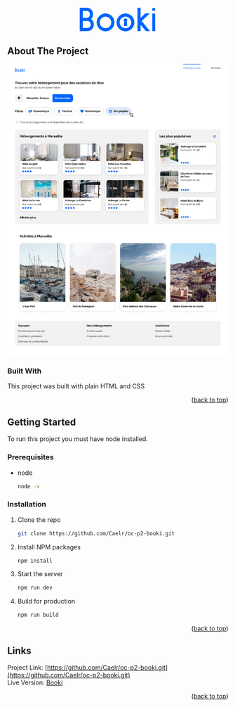 <p align="center">
  <a href="https://cheery-llama-39da43.netlify.app/">
    <svg width=175px viewBox="0 0 62 19" fill="none" xmlns="http://www.w3.org/2000/svg">
          <path
            d="M5.52161 0C6.57874 0.0188771 7.50373 0.264282 8.29657 0.736214C9.08942 1.20815 9.69349 1.84054 10.1088 2.63338C10.543 3.42623 10.7601 4.3229 10.7601 5.3234C10.7601 6.05961 10.6185 6.75807 10.3353 7.41878C10.071 8.06061 9.70293 8.63636 9.231 9.14605C9.91058 9.65574 10.4391 10.2881 10.8167 11.0432C11.2131 11.7983 11.4113 12.6289 11.4113 13.535C11.4113 14.4978 11.1754 15.385 10.7034 16.1967C10.2315 17.0084 9.59911 17.6597 8.80626 18.1505C8.01341 18.6225 7.13562 18.8584 6.17288 18.8584H0V0H5.52161ZM2.4918 2.54843V8.15499H5.52161C6.29558 8.15499 6.94684 7.88127 7.47541 7.33383C8.00397 6.78639 8.26826 6.11624 8.26826 5.3234C8.26826 4.53055 8.00397 3.86985 7.47541 3.34128C6.96572 2.81272 6.31446 2.54843 5.52161 2.54843H2.4918ZM2.4918 10.7034V16.31H6.17288C6.94684 16.31 7.59811 16.0457 8.12668 15.5171C8.65524 14.9697 8.91952 14.309 8.91952 13.535C8.91952 12.7422 8.65524 12.072 8.12668 11.5246C7.59811 10.9771 6.94684 10.7034 6.17288 10.7034H2.4918Z"
            fill="#0065FC" />
          <path
            d="M20.8452 19C19.8824 19 18.9669 18.8112 18.0985 18.4337C17.2302 18.0561 16.4656 17.537 15.8049 16.8763C15.1442 16.2156 14.6251 15.4511 14.2476 14.5827C13.87 13.7144 13.6812 12.7988 13.6812 11.8361C13.6812 10.8544 13.87 9.92002 14.2476 9.03279C14.6251 8.14555 15.1442 7.37158 15.8049 6.71088C16.4656 6.05017 17.2302 5.54049 18.0985 5.18182C18.9669 4.80427 19.8824 4.6155 20.8452 4.6155C21.8268 4.6155 22.7612 4.80427 23.6485 5.18182C24.5357 5.54049 25.3097 6.05017 25.9704 6.71088C26.6311 7.37158 27.1408 8.14555 27.4994 9.03279C27.877 9.92002 28.0657 10.8544 28.0657 11.8361C28.0657 12.7988 27.877 13.7144 27.4994 14.5827C27.1408 15.4511 26.6311 16.2156 25.9704 16.8763C25.3097 17.537 24.5357 18.0561 23.6485 18.4337C22.7612 18.8112 21.8268 19 20.8452 19ZM20.8452 7.13562C19.5804 7.13562 18.495 7.58867 17.5888 8.49478C17.1547 8.92896 16.8149 9.43865 16.5695 10.0238C16.3241 10.609 16.2014 11.2131 16.2014 11.8361C16.2014 12.459 16.3241 13.0537 16.5695 13.62C16.8149 14.1863 17.1547 14.6865 17.5888 15.1207C18.023 15.5549 18.5138 15.8947 19.0613 16.1401C19.6276 16.3855 20.2222 16.5082 20.8452 16.5082C21.4681 16.5082 22.0722 16.3855 22.6574 16.1401C23.2426 15.8947 23.7428 15.5549 24.1581 15.1207C24.5734 14.6865 24.9038 14.1863 25.1492 13.62C25.3946 13.0537 25.5173 12.459 25.5173 11.8361C25.5173 11.2131 25.3946 10.609 25.1492 10.0238C24.9038 9.43865 24.5734 8.92896 24.1581 8.49478C23.7428 8.06061 23.2426 7.73025 22.6574 7.50373C22.0911 7.25832 21.487 7.13562 20.8452 7.13562Z"
            fill="#0065FC" />
          <path
            d="M36.9388 19C35.9761 19 35.0605 18.8112 34.1922 18.4337C33.3238 18.0561 32.5593 17.537 31.8986 16.8763C31.2379 16.2156 30.7187 15.4511 30.3412 14.5827C29.9636 13.7144 29.7749 12.7988 29.7749 11.8361C29.7749 10.8544 29.9636 9.92002 30.3412 9.03279C30.7187 8.14555 31.2379 7.37158 31.8986 6.71088C32.5593 6.05017 33.3238 5.54049 34.1922 5.18182C35.0605 4.80427 35.9761 4.6155 36.9388 4.6155C37.9204 4.6155 38.8549 4.80427 39.7421 5.18182C40.6293 5.54049 41.4033 6.05017 42.064 6.71088C42.7247 7.37158 43.2344 8.14555 43.5931 9.03279C43.9706 9.92002 44.1594 10.8544 44.1594 11.8361C44.1594 12.7988 43.9706 13.7144 43.5931 14.5827C43.2344 15.4511 42.7247 16.2156 42.064 16.8763C41.4033 17.537 40.6293 18.0561 39.7421 18.4337C38.8549 18.8112 37.9204 19 36.9388 19ZM36.9388 7.13562C35.674 7.13562 34.5886 7.58867 33.6825 8.49478C33.2483 8.92896 32.9085 9.43865 32.6631 10.0238C32.4177 10.609 32.295 11.2131 32.295 11.8361C32.295 12.459 32.4177 13.0537 32.6631 13.62C32.9085 14.1863 33.2483 14.6865 33.6825 15.1207C34.1167 15.5549 34.6075 15.8947 35.1549 16.1401C35.7212 16.3855 36.3159 16.5082 36.9388 16.5082C37.5618 16.5082 38.1658 16.3855 38.751 16.1401C39.3362 15.8947 39.8365 15.5549 40.2518 15.1207C40.6671 14.6865 40.9974 14.1863 41.2428 13.62C41.4882 13.0537 41.6109 12.459 41.6109 11.8361C41.6109 11.2131 41.4882 10.609 41.2428 10.0238C40.9974 9.43865 40.6671 8.92896 40.2518 8.49478C39.8365 8.06061 39.3362 7.73025 38.751 7.50373C38.1847 7.25832 37.5806 7.13562 36.9388 7.13562Z"
            fill="#0065FC" />
          <path
            d="M53.5005 18.8584L49.1965 13.62V18.8584H46.7047V0.0283154H49.1965V8.15499L53.0475 4.53055H56.7569L50.046 10.7601L56.7852 18.8584H53.5005Z"
            fill="#0065FC" />
          <path
            d="M59.7871 2.6617C59.4285 2.6617 59.117 2.539 58.8527 2.29359C58.6073 2.02931 58.4846 1.71783 58.4846 1.35916C58.4846 1.0005 58.6073 0.69846 58.8527 0.453054C59.117 0.188772 59.4285 0.0566312 59.7871 0.0566312C60.1458 0.0566312 60.4478 0.188772 60.6932 0.453054C60.9575 0.69846 61.0897 1.0005 61.0897 1.35916C61.0897 1.71783 60.9575 2.02931 60.6932 2.29359C60.4478 2.539 60.1458 2.6617 59.7871 2.6617ZM58.6262 18.8584V4.70045H61.0047V18.8584H58.6262Z"
            fill="#0065FC" />
          <path
            d="M38.4338 10.0097C38.4338 10.8094 37.7855 11.4577 36.9858 11.4577C36.1861 11.4577 35.5378 10.8094 35.5378 10.0097C35.5378 9.21 36.1861 8.56172 36.9858 8.56172C37.7855 8.56172 38.4338 9.21 38.4338 10.0097Z"
            fill="#0065FC" />
          <path d="M35.5378 14.6754L36.2369 9.52704H37.8346L38.4338 14.6754H35.5378Z" fill="#0065FC" />
        </svg>
  </a>
</p>

<!-- ABOUT THE PROJECT -->

## About The Project

[![Product Name Screen Shot][product-screenshot]](https://cheery-llama-39da43.netlify.app/)

### Built With

This project was built with plain HTML and CSS

<p align="right">(<a href="#readme-top">back to top</a>)</p>

<!-- GETTING STARTED -->

## Getting Started

To run this project you must have node installed.

### Prerequisites

- node
  ```sh
  node -v
  ```

### Installation

1. Clone the repo
   ```sh
   git clone https://github.com/Caelr/oc-p2-booki.git
   ```
2. Install NPM packages
   ```sh
   npm install
   ```
3. Start the server
   ```sh
   npm run dev
   ```
4. Build for production
   ```sh
   npm run build
   ```
   <p align="right">(<a href="#readme-top">back to top</a>)</p>

<!-- CONTACT -->

## Links

Project Link: [https://github.com/Caelr/oc-p2-booki.git](https://github.com/Caelr/oc-p2-booki.git)
<br>
Live Version: [Booki](https://cheery-llama-39da43.netlify.app/)

<p align="right">(<a href="#readme-top">back to top</a>)</p>

<!-- MARKDOWN LINKS & IMAGES -->
<!-- https://www.markdownguide.org/basic-syntax/#reference-style-links -->

[contributors-shield]: https://img.shields.io/github/contributors/othneildrew/Best-README-Template.svg?style=for-the-badge
[contributors-url]: https://github.com/othneildrew/Best-README-Template/graphs/contributors
[forks-shield]: https://img.shields.io/github/forks/othneildrew/Best-README-Template.svg?style=for-the-badge
[forks-url]: https://github.com/othneildrew/Best-README-Template/network/members
[stars-shield]: https://img.shields.io/github/stars/othneildrew/Best-README-Template.svg?style=for-the-badge
[stars-url]: https://github.com/othneildrew/Best-README-Template/stargazers
[issues-shield]: https://img.shields.io/github/issues/othneildrew/Best-README-Template.svg?style=for-the-badge
[issues-url]: https://github.com/othneildrew/Best-README-Template/issues
[license-shield]: https://img.shields.io/github/license/othneildrew/Best-README-Template.svg?style=for-the-badge
[license-url]: https://github.com/othneildrew/Best-README-Template/blob/master/LICENSE.txt
[linkedin-shield]: https://img.shields.io/badge/-LinkedIn-black.svg?style=for-the-badge&logo=linkedin&colorB=555
[linkedin-url]: https://linkedin.com/in/othneildrew
[product-screenshot]: ./images/Desktop.jpg
[Next.js]: https://img.shields.io/badge/next.js-000000?style=for-the-badge&logo=nextdotjs&logoColor=white
[Next-url]: https://nextjs.org/
[React.js]: https://img.shields.io/badge/React-20232A?style=for-the-badge&logo=react&logoColor=61DAFB
[React-url]: https://reactjs.org/
[Vue.js]: https://img.shields.io/badge/Vue.js-35495E?style=for-the-badge&logo=vuedotjs&logoColor=4FC08D
[Vue-url]: https://vuejs.org/
[Angular.io]: https://img.shields.io/badge/Angular-DD0031?style=for-the-badge&logo=angular&logoColor=white
[Angular-url]: https://angular.io/
[Svelte.dev]: https://img.shields.io/badge/Svelte-4A4A55?style=for-the-badge&logo=svelte&logoColor=FF3E00
[Svelte-url]: https://svelte.dev/
[Laravel.com]: https://img.shields.io/badge/Laravel-FF2D20?style=for-the-badge&logo=laravel&logoColor=white
[Laravel-url]: https://laravel.com
[Bootstrap.com]: https://img.shields.io/badge/Bootstrap-563D7C?style=for-the-badge&logo=bootstrap&logoColor=white
[Bootstrap-url]: https://getbootstrap.com
[JQuery.com]: https://img.shields.io/badge/jQuery-0769AD?style=for-the-badge&logo=jquery&logoColor=white
[JQuery-url]: https://jquery.com
